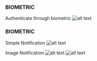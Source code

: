 ### BIOMETRIC

Authenticate through biometric
![alt text](https://github.com/fadlurahmanf/monorepo-kotlin/blob/feature/notification/mapp_example/src/main/res/drawable/proof_biometric.jpeg?raw=true)

### BIOMETRIC

Simple Notification
![alt text](https://github.com/fadlurahmanf/monorepo-kotlin/blob/feature/notification/mapp_example/src/main/res/drawable/proof_notification.png?raw=true)

Image Notification
![alt text](https://github.com/fadlurahmanf/monorepo-kotlin/blob/feature/notification/mapp_example/src/main/res/drawable/proof_notification_2.png?raw=true)
![alt text](https://github.com/fadlurahmanf/monorepo-kotlin/blob/feature/notification/mapp_example/src/main/res/drawable/proof_notification_3.png?raw=true)